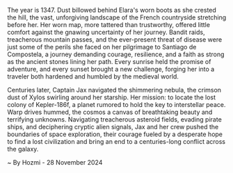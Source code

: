
The year is 1347.  Dust billowed behind Elara's worn boots as she crested the hill, the vast, unforgiving landscape of the French countryside stretching before her.  Her worn map, more tattered than trustworthy, offered little comfort against the gnawing uncertainty of her journey.  Bandit raids, treacherous mountain passes, and the ever-present threat of disease were just some of the perils she faced on her pilgrimage to Santiago de Compostela, a journey demanding courage, resilience, and a faith as strong as the ancient stones lining her path. Every sunrise held the promise of adventure, and every sunset brought a new challenge, forging her into a traveler both hardened and humbled by the medieval world.


Centuries later, Captain Jax navigated the shimmering nebula, the crimson dust of Xylos swirling around her starship.  Her mission: to locate the lost colony of Kepler-186f, a planet rumored to hold the key to interstellar peace.  Warp drives hummed, the cosmos a canvas of breathtaking beauty and terrifying unknowns.  Navigating treacherous asteroid fields, evading pirate ships, and deciphering cryptic alien signals, Jax and her crew pushed the boundaries of space exploration, their courage fueled by a desperate hope to find a lost civilization and bring an end to a centuries-long conflict across the galaxy.

~ By Hozmi - 28 November 2024
